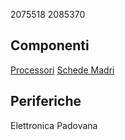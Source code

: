 2075518
2085370
## Componenti
[Processori](processori.md)
[Schede Madri](schede_madri.md)
## Periferiche
Elettronica Padovana